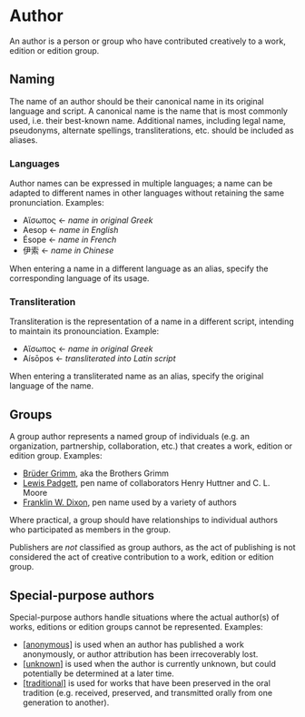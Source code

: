 # Author

An author is a person or group who have contributed creatively to a work, edition or edition group.

## Naming

The name of an author should be their canonical name in its original language and script. A canonical name is the name that is most commonly used, i.e. their best-known name. Additional names, including legal name, pseudonyms, alternate spellings, transliterations, etc. should be included as aliases.

### Languages

Author names can be expressed in multiple languages; a name can be adapted to different names in other languages without retaining the same pronunciation. Examples:

- Αἴσωπος ← *name in original Greek*
- Aesop ← *name in English*
- Ésope ← *name in French*
- 伊索 ← *name in Chinese*

When entering a name in a different language as an alias, specify the corresponding language of its usage.

### Transliteration

Transliteration is the representation of a name in a different script, intending to maintain its pronounciation. Example:

- Αἴσωπος ← *name in original Greek*
- Aísōpos ← *transliterated into Latin script*

When entering a transliterated name as an alias, specify the original language of the name.

## Groups

A group author represents a named group of individuals (e.g. an organization, partnership, collaboration, etc.) that creates a work, edition or edition group. Examples:

- [Brüder Grimm](https://bookbrainz.org/author/c99f205e-75ea-4b6a-bbc5-5eb1c8533116), aka the Brothers Grimm
- [Lewis Padgett](https://bookbrainz.org/author/fddd338b-b0c6-412e-a5df-7679393dc18f), pen name of collaborators Henry Huttner and C. L. Moore
- [Franklin W. Dixon](https://bookbrainz.org/author/b9d5cf85-654e-4225-a6ed-3db99a72c857), pen name used by a variety of authors

Where practical, a group should have relationships to individual authors who participated as members in the group.

Publishers are *not* classified as group authors, as the act of publishing is not considered the act of creative contribution to a work, edition or edition group.

## Special-purpose authors

Special-purpose authors handle situations where the actual author(s) of works, editions or edition groups cannot be represented. Examples:

- [[anonymous]](https://bookbrainz.org/author/fd47e471-a994-4ed9-bf52-531d5f184dd3) is used when an author has published a work anonymously, or author attribution has been irrecoverably lost.
- [[unknown]](https://bookbrainz.org/author/6c1b8f55-4c7e-4739-bfa2-1979da4c68e1) is used when the author is currently unknown, but could potentially be determined at a later time.
- [[traditional]](https://beta.bookbrainz.org/author/415a1f7c-a793-4107-9f2f-c38caf15116d) is used for works that have been preserved in the oral tradition (e.g. received, preserved, and transmitted orally from one generation to another).
